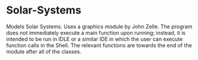 # Solar-Systems
Models Solar Systems. Uses a graphics module by John Zelle. The program does not immediately execute a main function upon running; instead, it is intended to be run in IDLE or a similar IDE in which the user can execute function calls in the Shell. The relevant functions are towards the end of the module after all of the classes. 
